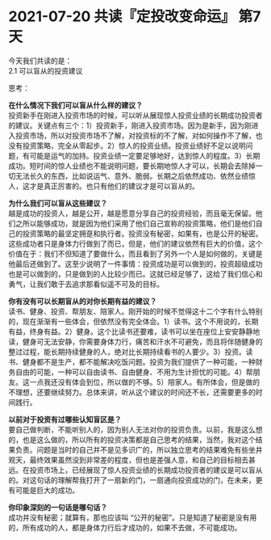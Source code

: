 # 2021-07-20 共读『定投改变命运』 第7天
今天我们共读的是：  
2.1 可以盲从的投资建议 
 
思考：

**在什么情况下我们可以盲从什么样的建议？**  
投资新手在刚进入投资市场的时候，可以听从展现惊人投资业绩的长期成功投资者的建议。关键点有三个：1）投资新手，刚进入投资市场。因为是新手，因为刚进入投资市场，所以对投资市场不了解，对投资标的不了解，对如何操作不了解，也没有投资策略，完全从零起步。2）惊人的投资业绩。投资业绩好不足以说明问题，有可能是运气的加持。投资业绩一定要足够地好，达到惊人的程度。3）长期成功。短时间的惊人业绩也不能说明问题，要长期地惊人才可以，长期会去除掉一切无法长久的东西，比如说运气、意外、脆弱。长期之后依然成功、依然业绩惊人，这才是真正厉害的。也只有他们的建议才是可以盲从的。

**为什么我们可以盲从这些建议？**  
越是成功的投资人，越是公开，越是愿意分享自己的投资经验，而且毫无保留。他们之所以能够成功，就是因为他们采用了他们自己宣称的投资策略，他们是他们自己的投资策略的最坚定拥趸和执行者。投资没有秘密，如果有，也是公开的秘密。这些成功者只是身体力行做到了而已，但是，他们的建议依然有巨大的价值，这个价值在于：我们不但知道了要做什么，而且看到了另外一个人是如何做的，关键是他最后还做到了。这至少说明了一件事情：投资成功是可以做到的，投资超级成功也是可以做到的，只是做到的人比较少而已。这就已经足够了，这给了我们信心和勇气，让我们敢于去追求那看似遥不可及的目标。

**你有没有可以长期盲从的对你长期有益的建议？**  
读书、健身、投资、帮朋友、陪家人。刚开始的时候不觉得这十二个字有什么特别的，现在渐渐有一些体会，但依然没有完全体会。1）读书。这个不用说的，长期有益，终身有益。2）健身。这个比读书还要难，读书可以坐在座位上安安静静地读，健身可无法安静，你需要身体力行，痛苦和汗水不可避免，而且将伴随健身的整过过程，能长期持续健身的人，绝对比长期持续看书的人要少。3）投资。读书、健身都不是生产，都不能解决吃饭问题。投资为我们提供了一种可能，一种财务自由的可能，一种可以自由读书、自由健身、不用为生计担忧的可能。4）帮朋友。这一点我还没有体会到位，所以做的不够。5）陪家人。有所体会，但是做的不理想，还要继续努力。总体来讲，听从这个建议的时间还不长，还需要更多的时间践行。

**以前对于投资有过哪些认知盲区是？**  
要自己做判断，不能听别人的，因为别人无法对你的投资负责。以前，我是这么想的，也是这么做的，所以所有的投资决策都是自己思考的结果，当然，我对这个结果负责。问题是当时的自己并不是见多识广的，所以独立思考的结果难免有些坐井观天，最终效果虽然没到非常差的程度，但也是差强人意，和自己的目标相去甚远。在投资市场上，已经展现了惊人投资业绩的长期成功投资者的建议是可以盲从的。对这句话的理解帮我打开了一扇新的门，一扇通向投资成功的门，在未来，更有可能是巨大的成功。

**你印象深刻的⼀句话是哪句话？**  
成功并没有秘密；就算有，那也应该叫 “公开的秘密”。只是知道了秘密是没有用的，所有成功的人，都是身体力行后才成功的，如果不去做，不可能成功。

